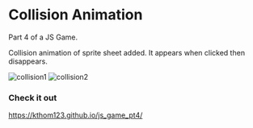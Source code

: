 # Collision Animation

Part 4 of a JS Game. 

Collision animation of sprite sheet added. It appears when clicked then disappears.

![collision1](https://user-images.githubusercontent.com/99015262/183422462-8552b7d9-1313-4bcb-9284-31093ca521c2.png)
![collision2](https://user-images.githubusercontent.com/99015262/183422476-4c17cd4f-bde5-4c3d-b725-c299b3f64743.png)

### Check it out
https://kthom123.github.io/js_game_pt4/

